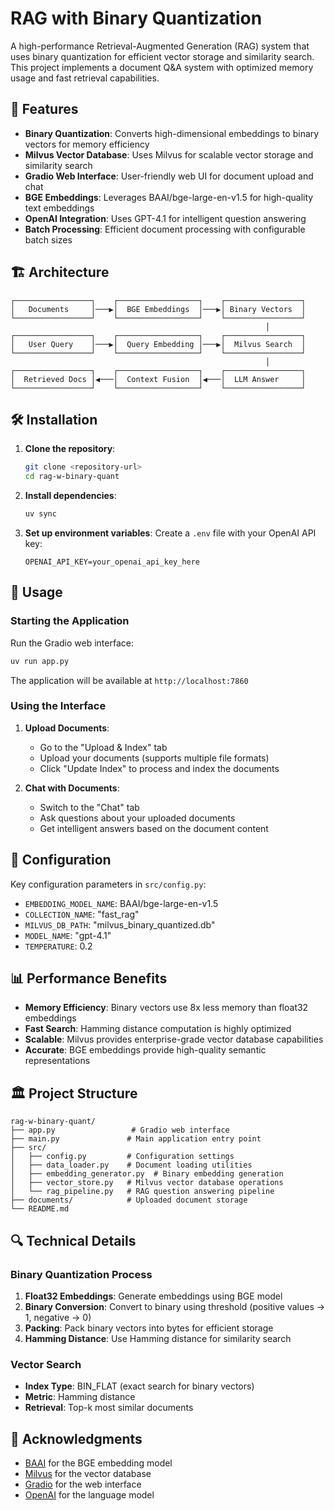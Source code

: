 # RAG with Binary Quantization

A high-performance Retrieval-Augmented Generation (RAG) system that uses binary quantization for efficient vector storage and similarity search. This project implements a document Q&A system with optimized memory usage and fast retrieval capabilities.

## 🚀 Features

- **Binary Quantization**: Converts high-dimensional embeddings to binary vectors for memory efficiency
- **Milvus Vector Database**: Uses Milvus for scalable vector storage and similarity search
- **Gradio Web Interface**: User-friendly web UI for document upload and chat
- **BGE Embeddings**: Leverages BAAI/bge-large-en-v1.5 for high-quality text embeddings
- **OpenAI Integration**: Uses GPT-4.1 for intelligent question answering
- **Batch Processing**: Efficient document processing with configurable batch sizes

## 🏗️ Architecture

```
┌─────────────────┐    ┌──────────────────┐    ┌─────────────────┐
│   Documents     │───▶│  BGE Embeddings  │───▶│ Binary Vectors  │
└─────────────────┘    └──────────────────┘    └─────────────────┘
                                                         │
┌─────────────────┐    ┌──────────────────┐    ┌─────────────────┐
│   User Query    │───▶│  Query Embedding │───▶│  Milvus Search  │
└─────────────────┘    └──────────────────┘    └─────────────────┘
                                                         │
┌─────────────────┐    ┌──────────────────┐    ┌─────────────────┐
│  Retrieved Docs │◀───│  Context Fusion  │◀───│  LLM Answer     │
└─────────────────┘    └──────────────────┘    └─────────────────┘
```

## 🛠️ Installation

1. **Clone the repository**:
   ```bash
   git clone <repository-url>
   cd rag-w-binary-quant
   ```

2. **Install dependencies**:
   ```bash
   uv sync
   ```

3. **Set up environment variables**:
   Create a `.env` file with your OpenAI API key:
   ```env
   OPENAI_API_KEY=your_openai_api_key_here
   ```

## 🚀 Usage

### Starting the Application

Run the Gradio web interface:
```bash
uv run app.py
```

The application will be available at `http://localhost:7860`

### Using the Interface

1. **Upload Documents**: 
   - Go to the "Upload & Index" tab
   - Upload your documents (supports multiple file formats)
   - Click "Update Index" to process and index the documents

2. **Chat with Documents**:
   - Switch to the "Chat" tab
   - Ask questions about your uploaded documents
   - Get intelligent answers based on the document content

## 🔧 Configuration

Key configuration parameters in `src/config.py`:

- `EMBEDDING_MODEL_NAME`: BAAI/bge-large-en-v1.5
- `COLLECTION_NAME`: "fast_rag"
- `MILVUS_DB_PATH`: "milvus_binary_quantized.db"
- `MODEL_NAME`: "gpt-4.1"
- `TEMPERATURE`: 0.2

## 📊 Performance Benefits

- **Memory Efficiency**: Binary vectors use 8x less memory than float32 embeddings
- **Fast Search**: Hamming distance computation is highly optimized
- **Scalable**: Milvus provides enterprise-grade vector database capabilities
- **Accurate**: BGE embeddings provide high-quality semantic representations

## 🏛️ Project Structure

```
rag-w-binary-quant/
├── app.py                 # Gradio web interface
├── main.py               # Main application entry point
├── src/
│   ├── config.py         # Configuration settings
│   ├── data_loader.py    # Document loading utilities
│   ├── embedding_generator.py  # Binary embedding generation
│   ├── vector_store.py   # Milvus vector database operations
│   └── rag_pipeline.py   # RAG question answering pipeline
├── documents/            # Uploaded document storage
└── README.md
```

## 🔍 Technical Details

### Binary Quantization Process

1. **Float32 Embeddings**: Generate embeddings using BGE model
2. **Binary Conversion**: Convert to binary using threshold (positive values → 1, negative → 0)
3. **Packing**: Pack binary vectors into bytes for efficient storage
4. **Hamming Distance**: Use Hamming distance for similarity search

### Vector Search

- **Index Type**: BIN_FLAT (exact search for binary vectors)
- **Metric**: Hamming distance
- **Retrieval**: Top-k most similar documents

## 🙏 Acknowledgments

- [BAAI](https://github.com/FlagOpen/FlagEmbedding) for the BGE embedding model
- [Milvus](https://milvus.io/) for the vector database
- [Gradio](https://gradio.app/) for the web interface
- [OpenAI](https://openai.com/) for the language model
